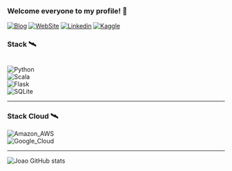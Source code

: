### Welcome everyone to my profile! 🚀
[![Blog](https://img.shields.io/badge/Medium-12100E?style=for-the-badge&logo=medium&logoColor=white)](https://medium.com/@joogabrieldesouza)
[![WebSite](https://img.shields.io/badge/website-000000?style=for-the-badge&logo=About.me&logoColor=white)](https://joao-gabriel-portfolio-website.herokuapp.com)
[![Linkedin](https://img.shields.io/badge/LinkedIn-0077B5?style=for-the-badge&logo=linkedin&logoColor=white)](https://www.linkedin.com/in/joaogabrieldsp/)
[![Kaggle](https://img.shields.io/badge/Kaggle-20BEFF?style=for-the-badge&logo=Kaggle&logoColor=white)](https://www.kaggle.com/joaogabrieldesouza)



### Stack 🛰️
<div style='display: inline_block'><br/>
  <img align='center' alt='Python' src='https://img.shields.io/badge/Python-14354C?style=for-the-badge&logo=python&logoColor=white'/>
</div><div style='display: inline_block'>
  <img align='center' alt='Scala' src='https://img.shields.io/badge/Scala-DC322F?style=for-the-badge&logo=scala&logoColor=white'/>
</div><div style='display: inline_block'>
  <img align='center' alt='Flask' src='https://img.shields.io/badge/Flask-000000?style=for-the-badge&logo=flask&logoColor=white'/>
</div><div style='display: inline_block'>
  <img align='center' alt='SQLite' src='https://img.shields.io/badge/SQLite-07405E?style=for-the-badge&logo=sqlite&logoColor=white'/>
</div>


-------------------------------------------------------------------------------------------------------------------------------------------------------------------------
### Stack Cloud 🛰️
<div style='display: inline_block'>
  <img align='center' alt='Amazon_AWS' src='https://img.shields.io/badge/Amazon_AWS-232F3E?style=for-the-badge&logo=amazon-aws&logoColor=white'/>
</div>
<div style='display: inline_block'>
  <img align='center' alt='Google_Cloud' src='https://img.shields.io/badge/Google_Cloud-4285F4?style=for-the-badge&logo=google-cloud&logoColor=white'/>

-------------------------------------------------------------------------------------------------------------------------------------------------------------------------
![Joao GitHub stats](https://github-readme-stats.vercel.app/api?username=Joaogabs1346&show_icons=true&theme=synthwave)
